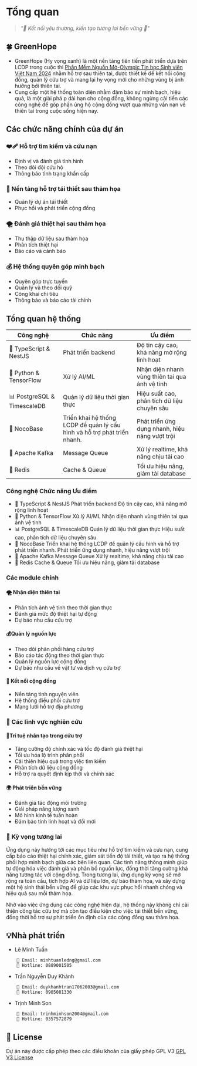 # Tổng quan
> *"🤝 Kết nối yêu thương, kiến tạo tương lai bền vững 🌿"*
## 🍀 GreenHope
- GreenHope (Hy vọng xanh) là một nền tảng tiên tiến phát triển dựa trên LCDP trong cuộc thi [Phần Mềm Nguồn Mở-Olympic Tin học Sinh viên Việt Nam 2024](https://www.olp.vn/procon-pmmn/ph%E1%BA%A7n-m%E1%BB%81m-ngu%E1%BB%93n-m%E1%BB%9F)
 nhằm hỗ trợ sau thiên tai, được thiết kế để kết nối cộng đồng, quản lý cứu trợ và mang lại hy vọng mới cho những vùng bị ảnh hưởng bởi thiên tai.
- Cung cấp một hệ thống toàn diện nhằm đảm bảo sự minh bạch, hiệu quả, là một giải phá p dài hạn cho cộng đồng, không ngừng cải tiến các công nghệ để góp phần ủng hộ cộng đồng vượt qua những vấn nạn về thiên tai trong cuộc sống hiện nay.

## Các chức năng chính của dự án
### ❤️‍🩹 Hỗ trợ tìm kiếm và cứu nạn 
  - Định vị và đánh giá tình hình 
  - Theo dõi đội cứu hộ
  - Thông báo tình trạng khẩn cấp
###  🫶 Nền tảng hỗ trợ tái thiết sau thảm họa
  - Quản lý dự án tái thiết
  - Phục hồi và phát triển cộng đồng
###  🌪️ Đánh giá thiệt hại sau thảm họa
  - Thu thập dữ liệu sau thảm họa
  - Phân tích thiệt hại
  - Báo cáo và cảnh báo
###  💰 Hệ thống quyên góp minh bạch
  - Quyên góp trực tuyến
  - Quản lý và theo dõi quỹ
  - Công khai chi tiêu
  - Thông báo và báo cáo tài chính


## Tổng quan hệ thống


| Công nghệ | Chức năng | Ưu điểm |
|-----------|-----------|----------|
| 📱 TypeScript & NestJS | Phát triển backend | Độ tin cậy cao, khả năng mở rộng linh hoạt |
| 🤖 Python & TensorFlow | Xử lý AI/ML | Nhận diện nhanh vùng thiên tai qua ảnh vệ tinh |
| 📊 PostgreSQL & TimescaleDB | Quản lý dữ liệu thời gian thực | Hiệu suất cao, phân tích dữ liệu chuyên sâu |
| 🔗 NocoBase |	Triển khai hệ thống LCDP để quản lý cấu hình và hỗ trợ phát triển nhanh. | Phát triển ứng dụng nhanh, hiệu năng vượt trội
| 📡 Apache Kafka | Message Queue | Xử lý realtime, khả năng chịu tải cao |
| 🔄 Redis | Cache & Queue | Tối ưu hiệu năng, giảm tải database |

### Công nghệ	Chức năng	Ưu điểm
- 📱 TypeScript & NestJS	Phát triển backend	Độ tin cậy cao, khả năng mở rộng linh hoạt
- 🤖 Python & TensorFlow	Xử lý AI/ML	Nhận diện nhanh vùng thiên tai qua ảnh vệ tinh
- 📊 PostgreSQL & TimescaleDB	Quản lý dữ liệu thời gian thực	Hiệu suất cao, phân tích dữ liệu chuyên sâu
- 🔗 NocoBase	Triển khai hệ thống LCDP để quản lý cấu hình và hỗ trợ phát triển nhanh.	Phát triển ứng dụng nhanh, hiệu năng vượt trội
- 📡 Apache Kafka	Message Queue	Xử lý realtime, khả năng chịu tải cao
- 🔄 Redis	Cache & Queue	Tối ưu hiệu năng, giảm tải database

### Các module chính
#### 🌪️ Nhận diện thiên tai
- Phân tích ảnh vệ tinh theo thời gian thực
- Đánh giá mức độ thiệt hại tự động
- Dự báo nhu cầu cứu trợ
#### 💰Quản lý nguồn lực
- Theo dõi phân phối hàng cứu trợ
- Báo cáo tác động theo thời gian thực
- Quản lý nguồn lực cộng đồng
- Dự báo nhu cầu về vật tư và dịch vụ cứu trợ
#### 🤝 Kết nối cộng đồng
- Nền tảng tình nguyện viên
- Hệ thống điều phối cứu trợ
- Mạng lưới hỗ trợ địa phương
### 🔬 Các lĩnh vực nghiên cứu
#### 🧠Trí tuệ nhân tạo trong cứu trợ
- Tăng cường độ chính xác và tốc độ đánh giá thiệt hại
- Tối ưu hóa lộ trình phân phối
- Cải thiện hiệu quả trong việc tìm kiếm
- Phân tích dữ liệu cộng đồng
- Hỗ trợ ra quyết định kịp thời và chính xác
#### 🌍 Phát triển bền vững
- Đánh giá tác động môi trường
- Giải pháp năng lượng xanh
- Mô hình kinh tế tuần hoàn
- Đảm bảo tính linh hoạt và đổi mới 
### 🌿 Kỳ vọng tương lai
Ứng dụng này hướng tới các mục tiêu như hỗ trợ tìm kiếm và cứu nạn, cung cấp báo cáo thiệt hại chính xác, giám sát tiến độ tái thiết, và tạo ra hệ thống phối hợp minh bạch giữa các bên liên quan. Các tính năng thông minh giúp tự động hóa việc đánh giá và phân bổ nguồn lực, đồng thời tăng cường khả năng tương tác với cộng đồng. Trong tương lai, ứng dụng kỳ vọng sẽ mở rộng ra toàn cầu, tích hợp AI và dữ liệu lớn, dự báo thảm họa, và xây dựng một hệ sinh thái bền vững để giúp các khu vực phục hồi nhanh chóng và hiệu quả sau mỗi thảm họa.

Nhờ vào việc ứng dụng các công nghệ hiện đại, hệ thống này không chỉ cải thiện công tác cứu trợ mà còn tạo điều kiện cho việc tái thiết bền vững, đồng thời hỗ trợ sự phát triển ổn định của các cộng đồng sau thảm họa.


## 💡Nhà phát triển

- Lê Minh Tuấn
```
    📧 Email: minhtuanledng@gmail.com
    📱 Hotline: 0889001505
```
- Trần Nguyễn Duy Khánh

```
    📧 Email: duykhanhtran17062003@gmail.com
    📱 Hotline: 0905081330
```
- Trịnh Minh Son

```
    📧 Email: trinhminhson2004@gmail.com
    📱 Hotline: 0357572879
```

## 📝 License
Dự án này được cấp phép theo các điều khoản của giấy phép GPL V3 [GPL V3 License](https://github.com/olp-dtu-2024/DTU-GreenHope/blob/main/LICENSE)
